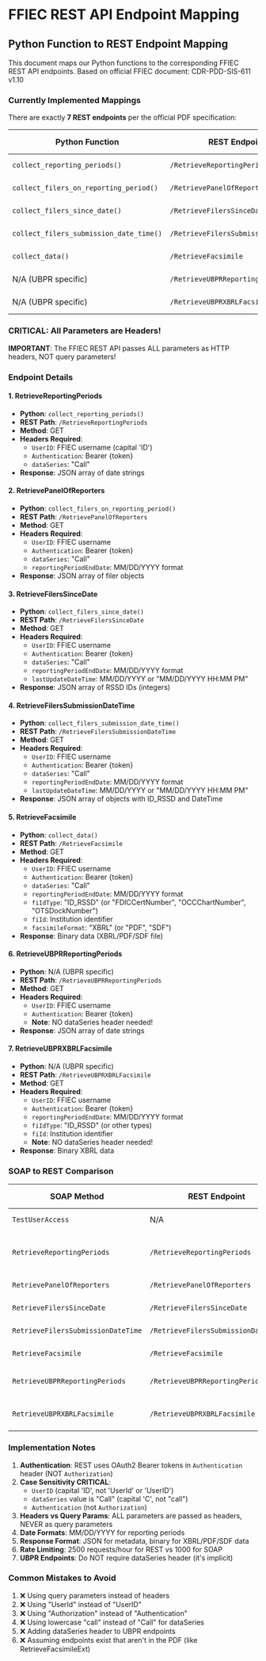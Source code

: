 # FFIEC REST API Endpoint Mapping

## Python Function to REST Endpoint Mapping

This document maps our Python functions to the corresponding FFIEC REST API endpoints.
Based on official FFIEC document: CDR-PDD-SIS-611 v1.10

### Currently Implemented Mappings

There are exactly **7 REST endpoints** per the official PDF specification:

| Python Function | REST Endpoint | HTTP Method | Status |
|----------------|---------------|-------------|---------|
| `collect_reporting_periods()` | `/RetrieveReportingPeriods` | GET | ✅ Working |
| `collect_filers_on_reporting_period()` | `/RetrievePanelOfReporters` | GET | ✅ Working |
| `collect_filers_since_date()` | `/RetrieveFilersSinceDate` | GET | ✅ Working |
| `collect_filers_submission_date_time()` | `/RetrieveFilersSubmissionDateTime` | GET | ✅ Working |
| `collect_data()` | `/RetrieveFacsimile` | GET | ✅ Working |
| N/A (UBPR specific) | `/RetrieveUBPRReportingPeriods` | GET | ✅ Working |
| N/A (UBPR specific) | `/RetrieveUBPRXBRLFacsimile` | GET | ✅ Working |

### CRITICAL: All Parameters are Headers!

**IMPORTANT**: The FFIEC REST API passes ALL parameters as HTTP headers, NOT query parameters!

### Endpoint Details

#### 1. RetrieveReportingPeriods
- **Python**: `collect_reporting_periods()`
- **REST Path**: `/RetrieveReportingPeriods`
- **Method**: GET
- **Headers Required**:
  - `UserID`: FFIEC username (capital 'ID')
  - `Authentication`: Bearer {token}
  - `dataSeries`: "Call"
- **Response**: JSON array of date strings

#### 2. RetrievePanelOfReporters
- **Python**: `collect_filers_on_reporting_period()`
- **REST Path**: `/RetrievePanelOfReporters`
- **Method**: GET
- **Headers Required**:
  - `UserID`: FFIEC username
  - `Authentication`: Bearer {token}
  - `dataSeries`: "Call"
  - `reportingPeriodEndDate`: MM/DD/YYYY format
- **Response**: JSON array of filer objects

#### 3. RetrieveFilersSinceDate
- **Python**: `collect_filers_since_date()`
- **REST Path**: `/RetrieveFilersSinceDate`
- **Method**: GET
- **Headers Required**:
  - `UserID`: FFIEC username
  - `Authentication`: Bearer {token}
  - `dataSeries`: "Call"
  - `reportingPeriodEndDate`: MM/DD/YYYY format
  - `lastUpdateDateTime`: MM/DD/YYYY or "MM/DD/YYYY HH:MM PM"
- **Response**: JSON array of RSSD IDs (integers)

#### 4. RetrieveFilersSubmissionDateTime
- **Python**: `collect_filers_submission_date_time()`
- **REST Path**: `/RetrieveFilersSubmissionDateTime`
- **Method**: GET
- **Headers Required**:
  - `UserID`: FFIEC username
  - `Authentication`: Bearer {token}
  - `dataSeries`: "Call"
  - `reportingPeriodEndDate`: MM/DD/YYYY format
  - `lastUpdateDateTime`: MM/DD/YYYY or "MM/DD/YYYY HH:MM PM"
- **Response**: JSON array of objects with ID_RSSD and DateTime

#### 5. RetrieveFacsimile
- **Python**: `collect_data()`
- **REST Path**: `/RetrieveFacsimile`
- **Method**: GET
- **Headers Required**:
  - `UserID`: FFIEC username
  - `Authentication`: Bearer {token}
  - `dataSeries`: "Call"
  - `reportingPeriodEndDate`: MM/DD/YYYY format
  - `fiIdType`: "ID_RSSD" (or "FDICCertNumber", "OCCChartNumber", "OTSDockNumber")
  - `fiId`: Institution identifier
  - `facsimileFormat`: "XBRL" (or "PDF", "SDF")
- **Response**: Binary data (XBRL/PDF/SDF file)

#### 6. RetrieveUBPRReportingPeriods
- **Python**: N/A (UBPR specific)
- **REST Path**: `/RetrieveUBPRReportingPeriods`
- **Method**: GET
- **Headers Required**:
  - `UserID`: FFIEC username
  - `Authentication`: Bearer {token}
  - **Note**: NO dataSeries header needed!
- **Response**: JSON array of date strings

#### 7. RetrieveUBPRXBRLFacsimile
- **Python**: N/A (UBPR specific)
- **REST Path**: `/RetrieveUBPRXBRLFacsimile`
- **Method**: GET
- **Headers Required**:
  - `UserID`: FFIEC username
  - `Authentication`: Bearer {token}
  - `reportingPeriodEndDate`: MM/DD/YYYY format
  - `fiIdType`: "ID_RSSD" (or other types)
  - `fiId`: Institution identifier
  - **Note**: NO dataSeries header needed!
- **Response**: Binary XBRL data

### SOAP to REST Comparison

| SOAP Method | REST Endpoint | Key Differences |
|------------|---------------|-----------------|
| `TestUserAccess` | N/A | No REST equivalent |
| `RetrieveReportingPeriods` | `/RetrieveReportingPeriods` | Headers instead of SOAP envelope |
| `RetrievePanelOfReporters` | `/RetrievePanelOfReporters` | All params as headers |
| `RetrieveFilersSinceDate` | `/RetrieveFilersSinceDate` | All params as headers |
| `RetrieveFilersSubmissionDateTime` | `/RetrieveFilersSubmissionDateTime` | All params as headers |
| `RetrieveFacsimile` | `/RetrieveFacsimile` | All params as headers |
| `RetrieveUBPRReportingPeriods` | `/RetrieveUBPRReportingPeriods` | No dataSeries header |
| `RetrieveUBPRXBRLFacsimile` | `/RetrieveUBPRXBRLFacsimile` | No dataSeries header |

### Implementation Notes

1. **Authentication**: REST uses OAuth2 Bearer tokens in `Authentication` header (NOT `Authorization`)
2. **Case Sensitivity CRITICAL**: 
   - `UserID` (capital 'ID', not 'UserId' or 'UserID')
   - `dataSeries` value is "Call" (capital 'C', not "call")
   - `Authentication` (not `Authorization`)
3. **Headers vs Query Params**: ALL parameters are passed as headers, NEVER as query parameters
4. **Date Formats**: MM/DD/YYYY for reporting periods
5. **Response Format**: JSON for metadata, binary for XBRL/PDF/SDF data
6. **Rate Limiting**: 2500 requests/hour for REST vs 1000 for SOAP
7. **UBPR Endpoints**: Do NOT require dataSeries header (it's implicit)

### Common Mistakes to Avoid

1. ❌ Using query parameters instead of headers
2. ❌ Using "UserId" instead of "UserID"
3. ❌ Using "Authorization" instead of "Authentication"
4. ❌ Using lowercase "call" instead of "Call" for dataSeries
5. ❌ Adding dataSeries header to UBPR endpoints
6. ❌ Assuming endpoints exist that aren't in the PDF (like RetrieveFacsimileExt)